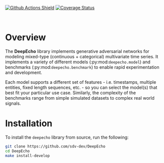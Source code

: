 [![Github Actions Shield](https://img.shields.io/github/workflow/status/sdv-dev/DeepEcho/Run%20Tests)](https://github.com/sdv-dev/DeepEcho/actions)
[![Coverage Status](https://codecov.io/gh/sdv-dev/DeepEcho/branch/master/graph/badge.svg)](https://codecov.io/gh/sdv-dev/DeepEcho)

<br/>

# Overview
The **DeepEcho** library implements generative adversarial networks for modeling
mixed-type (continuous + categorical) multivariate time series. It implements 
a variety of different models (:py:mod:`deepecho.model`) and benchmarks 
(:py:mod:`deepecho.benchmark`) to enable rapid experimentation and development.

Each model supports a different set of features - i.e. timestamps, multiple 
entities, fixed length sequences, etc. - so you can select the model(s) that 
best fit your particular use case. Similarly, the complexity of the benchmarks 
range from simple simulated datasets to complex real world signals.


# Installation
To install the ``deepecho`` library from source, run the following:

```bash
git clone https://github.com/sdv-dev/DeepEcho
cd DeepEcho
make install-develop
```
